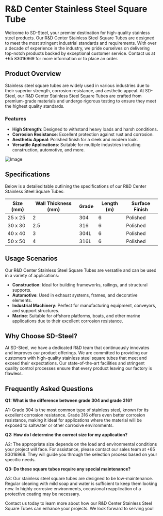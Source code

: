 # R&D Center Stainless Steel Square Tube

Welcome to SD-Steel, your premier destination for high-quality stainless steel products. Our R&D Center Stainless Steel Square Tubes are designed to meet the most stringent industrial standards and requirements. With over a decade of experience in the industry, we pride ourselves on delivering top-notch products backed by exceptional customer service. Contact us at +65 83016969 for more information or to place an order.

## Product Overview

Stainless steel square tubes are widely used in various industries due to their superior strength, corrosion resistance, and aesthetic appeal. At SD-Steel, our R&D Center Stainless Steel Square Tubes are crafted from premium-grade materials and undergo rigorous testing to ensure they meet the highest quality standards.

### Features

- **High Strength**: Designed to withstand heavy loads and harsh conditions.
- **Corrosion Resistance**: Excellent protection against rust and corrosion.
- **Aesthetic Appeal**: Polished finish for a sleek and modern look.
- **Versatile Applications**: Suitable for multiple industries including construction, automotive, and more.

![Image](https://github.com/user-attachments/assets/2567258e-e124-4816-932d-1809bd27ef0b)

## Specifications

Below is a detailed table outlining the specifications of our R&D Center Stainless Steel Square Tubes:

| Size (mm) | Wall Thickness (mm) | Grade       | Length (m) | Surface Finish |
|-----------|---------------------|-------------|------------|----------------|
| 25 x 25   | 2                   | 304         | 6          | Polished       |
| 30 x 30   | 2.5                 | 316         | 6          | Polished       |
| 40 x 40   | 3                   | 304L        | 6          | Polished       |
| 50 x 50   | 4                   | 316L        | 6          | Polished       |

## Usage Scenarios

Our R&D Center Stainless Steel Square Tubes are versatile and can be used in a variety of applications:

- **Construction**: Ideal for building frameworks, railings, and structural supports.
- **Automotive**: Used in exhaust systems, frames, and decorative elements.
- **Industrial Machinery**: Perfect for manufacturing equipment, conveyors, and support structures.
- **Marine**: Suitable for offshore platforms, boats, and other marine applications due to their excellent corrosion resistance.

## Why Choose SD-Steel?

At SD-Steel, we have a dedicated R&D team that continuously innovates and improves our product offerings. We are committed to providing our customers with high-quality stainless steel square tubes that meet and exceed their expectations. Our state-of-the-art facilities and stringent quality control processes ensure that every product leaving our factory is flawless.

## Frequently Asked Questions

**Q1: What is the difference between grade 304 and grade 316?**

A1: Grade 304 is the most common type of stainless steel, known for its excellent corrosion resistance. Grade 316 offers even better corrosion resistance, making it ideal for applications where the material will be exposed to saltwater or other corrosive environments.

**Q2: How do I determine the correct size for my application?**

A2: The appropriate size depends on the load and environmental conditions your project will face. For assistance, please contact our sales team at +65 83016969. They will guide you through the selection process based on your specific needs.

**Q3: Do these square tubes require any special maintenance?**

A3: Our stainless steel square tubes are designed to be low-maintenance. Regular cleaning with mild soap and water is sufficient to keep them looking new. In highly corrosive environments, occasional reapplication of a protective coating may be necessary.

Contact us today to learn more about how our R&D Center Stainless Steel Square Tubes can enhance your projects. We look forward to serving you!